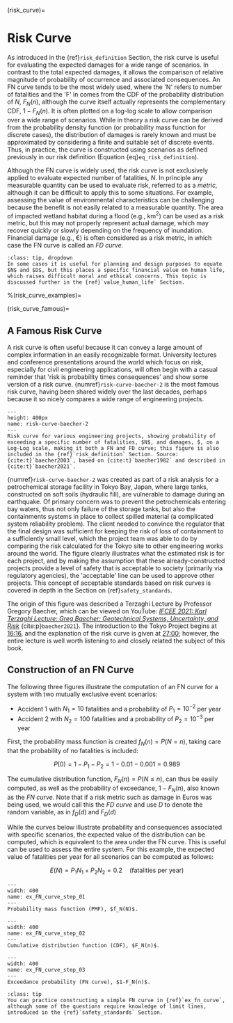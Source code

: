 (risk_curve)=
# Risk Curve

As introduced in the {ref}`risk_definition` Section, the risk curve is useful for evaluating the expected damages for a wide range of scenarios. In contrast to the total expected damages, it allows the comparison of relative magnitude of probability of occurrence and associated consequences. An FN curve tends to be the most widely used, where the 'N' refers to number of fatalities and the 'F' in comes from the CDF of the probability distribution of $N$, $F_N(n)$, although the curve itself actually represents the complementary CDF, $1-F_N(n)$. It is often plotted on a log-log scale to allow comparison over a wide range of scenarios. While in theory a risk curve can be derived from the probability density function (or probability mass function for discrete cases), the distribution of damages is rarely known and must be approximated by considering a finite and suitable set of  discrete events. Thus, in practice, the curve is constructed using scenarios as defined previously in our risk definition (Equation {eq}`eq_risk_definition`).

Although the FN curve is widely used, the risk curve is not exclusively applied to evaluate expected number of fatalities, $N$. In principle any measurable quantity can be used to evaluate risk, referred to as a *metric,* although it can be difficult to apply this to some situations. For example, assessing the value of environmental characteristics can be challenging because the benefit is not easily related to a measurable quantity. The area of impacted wetland habitat during a flood (e.g., km$^2$) can be used as a risk metric, but this may not properly represent actual damage, which may recover quickly or slowly depending on the frequency of inundation. Financial damage (e.g., €) is often considered as a risk metric, in which case the FN curve is called an *FD curve.*

```{admonition} Fatalities and Damages
:class: tip, dropdown
In some cases it is useful for planning and design purposes to equate $N$ and $D$, but this places a specific financial value on human life, which raises difficult moral and ethical concerns. This topic is discussed further in the {ref}`value_human_life` Section.
```
%(risk_curve_examples)=
<!-- ## Risk Curve Examples


Why is an FN Curve useful?

```{warning}
Add Dike Ring 14 and nuclear (with EQ?) case.
```

### Flood Risk in South Holland

### Nuclear Power Plants -->

(risk_curve_famous)=
## A Famous Risk Curve

A risk curve is often useful because it can convey a large amount of complex information in an easily recognizable format. University lectures and conference presentations around the world which focus on risk, especially for civil engineering applications, will often begin with a casual reminder that 'risk is probability times consequences' and show some version of a risk curve. {numref}`risk-curve-baecher-2` is the most famous risk curve, having been shared widely over the last decades, perhaps because it so nicely compares a wide range of engineering projects. 

```{figure} ../figures/risk-curve-baecher.PNG
---
height: 400px
name: risk-curve-baecher-2
---
Risk curve for various engineering projects, showing probability of exceeding a specific number of fatalities, $N$, and damages, $, on a Log-Log scale, making it both a FN and FD curve; this figure is also included in the {ref}`risk_definition` Section. Source: {cite:t}`baecher2003`, based on {cite:t}`baecher1982` and described in {cite:t}`baecher2021`.
```

{numref}`risk-curve-baecher-2` was created as part of a risk analysis for a petrochemical storage facility in Tokyo Bay, Japan, where large tanks, constructed on soft soils (hydraulic fill), are vulnerable to damage during an earthquake. Of primary concern was to prevent the petrochemicals entering bay waters, thus not only failure of the storage tanks, but also the containments systems in place to collect spilled material (a complicated system reliability problem). The client needed to convince the regulator that the final design was sufficient for keeping the risk of loss of containment to a sufficiently small level, which the project team was able to do by comparing the risk calculated for the Tokyo site to other engineering works around the world. The figure clearly illustrates what the estimated risk is for each project, and by making the assumption that these already-constructed projects provide a level of safety that is acceptable to society (primarily via regulatory agencies), the 'acceptable' line can be used to approve other projects. This concept of acceptable standards based on risk curves is covered in depth in the Section on {ref}`safety_standards`.  

The origin of this figure was described a Terzaghi Lecture by Professor Gregory Baecher, which can be viewed on YouTube: [*IFCEE 2021: Karl Terzaghi Lecture: Greg Baecher: Geotechnical Systems, Uncertainty, and Risk*](https://www.youtube.com/watch?v=Y5w1p3uAe0I&ab_channel=Geo-InstituteofASCE) {cite:p}`baecher2021`}. The introduction to the Tokyo Project begins at [16:16](https://www.youtube.com/watch?v=Y5w1p3uAe0I&t=976s), and the explanation of the risk curve is given at [27:00](https://www.youtube.com/watch?v=Y5w1p3uAe0I&t=1620s); however, the entire lecture is well worth listening to and closely related the subject of this book.

## Construction of an FN Curve

The following three figures illustrate the computation of an FN curve for a system with two mutually exclusive event scenarios:
- Accident 1 with $N_{1}=10$ fatalities and a probability of $P_{1} = 10^{-2}$ per year
- Accident 2 with $N_{2}=100$ fatalities and a probability of $P_{2} = 10^{-3}$ per year

First, the probability mass function is created $f_N(n)=P(N=n)$, taking care that the probability of no fatalities is included:

$$ P(0) = 1 - P_{1} - P_{2} = 1 - 0.01 - 0.001 = 0.989 $$

The cumulative  distribution function, $F_N(n)=P(N\leq n)$, can thus be easily computed, as well as the probability of exceedance, $1-F_N(n)$, also known as the *FN curve.* Note that if a risk metric such as damage in Euros was being used, we would call this the *FD curve* and use $D$ to denote the random variable, as in $f_D(d)$ and $F_D(d)$

While the curves below illustrate probability and consequences associated with specific scenarios, the expected value of the distribution can be computed, which is equivalent to the area under the FN curve. This is useful can be used to assess the entire system. For this example, the expected value of fatalities per year for all scenarios can be computed as follows: 

$$E(N) = P_{1}N_{1} + P_{2}N_{2} = 0.2\quad \textsf{(fatalities per year)}$$


<!-- ````{toggle}
```{eval-rst}
.. literalinclude:: ../code/ex_FN_curve_step_01.py
   :language: python
```
```` -->
 
```{figure} ../figures/ex_FN_curve_step_01_py.svg
---
width: 400
name: ex_FN_curve_step_01
---
Probability mass function (PMF), $f_N(N)$.
```

<!-- ````{toggle}
```{eval-rst}
.. literalinclude:: ../code/ex_FN_curve_step_02.py
   :language: python
```
```` -->

```{figure} ../figures/ex_FN_curve_step_02_py.svg
---
width: 400
name: ex_FN_curve_step_02
---
Cumulative distribution function (CDF), $F_N(n)$.
```

<!-- ````{toggle}
```{eval-rst}
.. literalinclude:: ../code/ex_FN_curve_step_03.py
   :language: python
```
```` -->
 
```{figure} ../figures/ex_FN_curve_step_03_py.svg
---
width: 400
name: ex_FN_curve_step_03
---
Exceedance probability (FN curve), $1-F_N(n)$.
```

```{admonition} Practice Exercise
:class: tip
You can practice constructing a simple FN curve in {ref}`ex_fn_curve`, although some of the questions require knowledge of limit lines, introduced in the {ref}`safety_standards` Section.
```